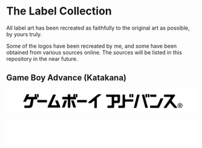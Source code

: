 # The Label Collection
All label art has been recreated as faithfully to the original art as possible, by yours truly.

Some of the logos have been recreated by me, and some have been obtained from various sources online. The sources will be listed in this repository in the near future.

## Game Boy Advance (Katakana)
![gba_jp_text](https://github.com/TimelessFez/The-Label-Collection/blob/main/logos/GameBoyAdvance_text_JP_blk.svg)

![gba_jp_text](https://github.com/TimelessFez/The-Label-Collection/blob/main/logos/GameBoyAdvance_text_JP_wht.svg)

